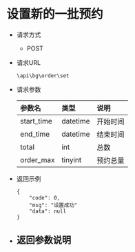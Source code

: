 #  设置新的一批预约

- 请求方式
    - POST
    
- 请求URL

    `\api\bg\order\set`
    
- 请求参数

    |参数名|类型|说明|
    |:---|:---|:---|
    |start_time|datetime|开始时间|
    |end_time|datetime|结束时间|
    |total|int|总数|
    |order_max|tinyint|预约总量|

- 返回示例
    ```
    {
        "code": 0,
        "msg": "设置成功"
        "data": null
    }
    ```

- 返回参数说明
    - 
    